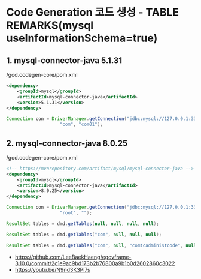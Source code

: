 # Code Generation 코드 생성 - TABLE REMARKS(mysql useInformationSchema=true)

## 1. mysql-connector-java 5.1.31

/god.codegen-core/pom.xml

```xml
<dependency>
    <groupId>mysql</groupId>
    <artifactId>mysql-connector-java</artifactId> 
    <version>5.1.31</version>
</dependency>
```

```java
Connection con = DriverManager.getConnection("jdbc:mysql://127.0.0.1:3306/com?useInformationSchema=true",
					"com", "com01");
```

## 2. mysql-connector-java 8.0.25

/god.codegen-core/pom.xml

```xml
<!-- https://mvnrepository.com/artifact/mysql/mysql-connector-java -->
<dependency>
    <groupId>mysql</groupId>
    <artifactId>mysql-connector-java</artifactId>
    <version>8.0.25</version>
</dependency>
```

```java
Connection con = DriverManager.getConnection("jdbc:mysql://127.0.0.1:3306?useInformationSchema=true",
					"root", "");

ResultSet tables = dmd.getTables(null, null, null, null);

ResultSet tables = dmd.getTables("com", null, null, null);

ResultSet tables = dmd.getTables("com", null, "comtcadministcode", null);
```

- https://github.com/LeeBaekHaeng/egovframe-3.10.0/commit/2c1e9ac9bd173b2b76800a9b1b0d2602860c3022
- https://youtu.be/N9nd3K3Pl7s
